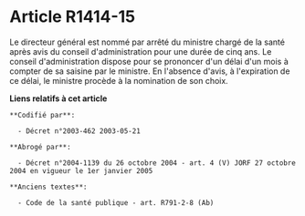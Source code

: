 # Article R1414-15

Le directeur général est nommé par arrêté du ministre chargé de la santé après avis du conseil d'administration pour une
durée de cinq ans. Le conseil d'administration dispose pour se prononcer d'un délai d'un mois à compter de sa saisine par le
ministre. En l'absence d'avis, à l'expiration de ce délai, le ministre procède à la nomination de son choix.

**Liens relatifs à cet article**

	**Codifié par**:

	  - Décret n°2003-462 2003-05-21

	**Abrogé par**:

	  - Décret n°2004-1139 du 26 octobre 2004 - art. 4 (V) JORF 27 octobre 2004 en vigueur le 1er janvier 2005

	**Anciens textes**:

	  - Code de la santé publique - art. R791-2-8 (Ab)
